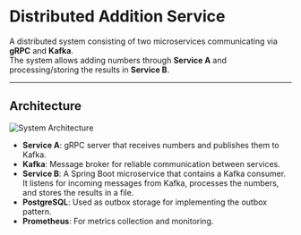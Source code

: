 # Distributed Addition Service

A distributed system consisting of two microservices communicating via **gRPC** and **Kafka**.  
The system allows adding numbers through **Service A** and processing/storing the results in **Service B**.

---

## Architecture

![System Architecture](https://github.com/user-attachments/assets/23d58829-b6a4-4aea-bf51-c4b5cd92ad6f)

- **Service A**: gRPC server that receives numbers and publishes them to Kafka.
- **Kafka**: Message broker for reliable communication between services.
- **Service B**: A Spring Boot microservice that contains a Kafka consumer.  
  It listens for incoming messages from Kafka, processes the numbers, and stores the results in a file.
- **PostgreSQL**: Used as outbox storage for implementing the outbox pattern.
- **Prometheus**: For metrics collection and monitoring.
